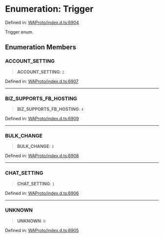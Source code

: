 # Enumeration: Trigger

Defined in: [WAProto/index.d.ts:6904](https://github.com/Fokusdotid/Baileys/blob/982cc5b3c62bfc7b56d2f8f8427b6c1a2dda856f/WAProto/index.d.ts#L6904)

Trigger enum.

## Enumeration Members

### ACCOUNT\_SETTING

> **ACCOUNT\_SETTING**: `2`

Defined in: [WAProto/index.d.ts:6907](https://github.com/Fokusdotid/Baileys/blob/982cc5b3c62bfc7b56d2f8f8427b6c1a2dda856f/WAProto/index.d.ts#L6907)

***

### BIZ\_SUPPORTS\_FB\_HOSTING

> **BIZ\_SUPPORTS\_FB\_HOSTING**: `4`

Defined in: [WAProto/index.d.ts:6909](https://github.com/Fokusdotid/Baileys/blob/982cc5b3c62bfc7b56d2f8f8427b6c1a2dda856f/WAProto/index.d.ts#L6909)

***

### BULK\_CHANGE

> **BULK\_CHANGE**: `3`

Defined in: [WAProto/index.d.ts:6908](https://github.com/Fokusdotid/Baileys/blob/982cc5b3c62bfc7b56d2f8f8427b6c1a2dda856f/WAProto/index.d.ts#L6908)

***

### CHAT\_SETTING

> **CHAT\_SETTING**: `1`

Defined in: [WAProto/index.d.ts:6906](https://github.com/Fokusdotid/Baileys/blob/982cc5b3c62bfc7b56d2f8f8427b6c1a2dda856f/WAProto/index.d.ts#L6906)

***

### UNKNOWN

> **UNKNOWN**: `0`

Defined in: [WAProto/index.d.ts:6905](https://github.com/Fokusdotid/Baileys/blob/982cc5b3c62bfc7b56d2f8f8427b6c1a2dda856f/WAProto/index.d.ts#L6905)

